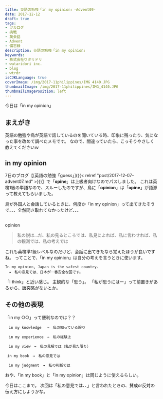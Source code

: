 ```yaml
---
title: 英語の勉強「in my opinion」-Advent09-
date: 2017-12-12
draft: true
tags:
- ツカログ
- 挑戦
- 英会話
- Advent
- 備忘録
description: 英語の勉強「in my opinion」
keywords:
- 株式会社ワタリドリ
- wataridori inc.
- blog
- wtrdr
isCJKLanguage: true
coverImage: /img/2017-11philippines/IMG_4140.JPG
thumbnailImage: /img/2017-11philippines/IMG_4140.JPG
thumbnailImagePosition: left
---
```

今日は「in my opinion」

## まえがき
英語の勉強や鳥が英語で話しているのを聞いている時、印象に残ったり、気になった事を改めて調べたメモです。
なので、間違っていたら、こっそりやさしく教えてくださいｗ


## in my opinion
7日のブログ【[英語の勉強「guess」]({{< relref "post/2017-12-07-advent07.md" >}})】で「**opine**」は上級者向けなのでパスしました。
これは英検1級の単語なので、スルーしたのですが、鳥に「**opinion**」は「**opine**」が語源って教えてもらいました。

鳥が外国人と会話しているときに、何度か「in my opinion」って出てきたそうで、、、全然聞き取れてなかったけど、、、

<br>
opinion

> 私の説は…だ、私の見るところでは、私見によれば、私に言わせれば、私の観測では、私の考えでは


これも英検準1級レベルなのだけど、会話に出てきたなら覚えたほうが良いですね。
ってことで、「in my opinion」は自分の考えを言うときに使います。

``` text
In my opinion, Japan is the safest country.
　→　私の意見では、日本が一番安全な国です。
```

「I think」と近い感じ。
主観的な「思う」。
「私が思うにはー」って前置きがあるから、唐突感がないとか。


## その他の表現

「in my ○○」って便利なのでは？？

``` text
　in my knowledge 　→　私の知っている限り

　in my experience　→　私の経験上

　in my view　→　私の見解では（私が見た限り）

 in my book　→　私の意見では

　in my judgment　→　私の判断では
```

おや、「in my book」と「in my opinion」は同じように使えるらしい。

今日はここまで。
次回は「私の意見では、、」と言われたときの、賛成or反対の伝え方にしようかな。